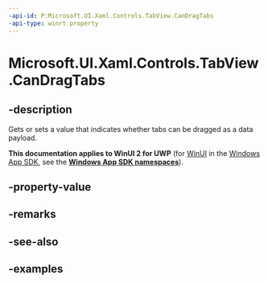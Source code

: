```yaml
---
-api-id: P:Microsoft.UI.Xaml.Controls.TabView.CanDragTabs
-api-type: winrt property
---
```


# Microsoft.UI.Xaml.Controls.TabView.CanDragTabs

<!--
public bool CanDragTabs { get; set; }
-->

## -description

Gets or sets a value that indicates whether tabs can be dragged as a data payload. 

**This documentation applies to WinUI 2 for UWP** (for [WinUI](/windows/apps/winui/winui3/) in the [Windows App SDK](/windows/apps/windows-app-sdk/), see the **[Windows App SDK namespaces](/windows/windows-app-sdk/api/winrt/)**).

## -property-value

## -remarks

## -see-also

## -examples


